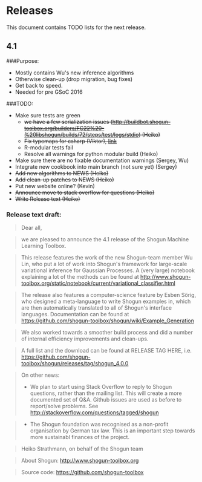 # Releases
This document contains TODO lists for the next release.

## 4.1
###Purpose:
 * Mostly contains Wu's new inference algorithms
 * Otherwise clean-up (drop migration, bug fixes)
 * Get back to speed.
 * Needed for pre GSoC 2016

###TODO:
 * Make sure tests are green
   * ~~we have a few serialization issues (http://buildbot.shogun-toolbox.org/builders/FC22%20-%20libshogun/builds/72/steps/test/logs/stdio) (Heiko)~~
   * ~~Fix typemaps for csharp (Viktor), [link](https://github.com/shogun-toolbox/shogun/issues/2425)~~
   * R-modular tests fail
   * Resolve all warnings for python modular build (Heiko)
 * Make sure there are no fixable documentation warnings (Sergey, Wu)
 * Integrate new cookbook into main branch (not sure yet) (Sergey)
 * ~~Add new algorithms to NEWS (Heiko)~~
 * ~~Add clean-up patches to NEWS (Heiko)~~
 * Put new website online? (Kevin)
 * ~~Announce move to stack overflow for questions (Heiko)~~
 * ~~Write Release text (Heiko)~~

### Release text draft:
> Dear all,

> we are pleased to announce the 4.1 release of the Shogun Machine Learning Toolbox.

> This release features the work of the new Shogun-team member Wu Lin, who put a lot of work into Shogun's framework for large-scale variational inference for Gaussian Processes. A (very large) notebook explaining a lot of the methods can be found at http://www.shogun-toolbox.org/static/notebook/current/variational_classifier.html

> The release also features a computer-science feature by Esben Sörig, who designed a meta-language to write Shogun examples in, which are then automatically translated to all of Shogun's interface languages. Documentation can be found at https://github.com/shogun-toolbox/shogun/wiki/Example_Generation

> We also worked towards a smoother build process and did a number of internal efficiency improvements and clean-ups.

> A full list and the download can be found at
> RELEASE TAG HERE, i.e. 
https://github.com/shogun-toolbox/shogun/releases/tag/shogun_4.0.0

> On other news:
>  * We plan to start using Stack Overflow to reply to Shogun questions, rather than the mailing list. This will create a more documented set of Q&A. Github issues are used as before to report/solve problems. See http://stackoverflow.com/questions/tagged/shogun

>  * The Shogun foundation was recognised as a non-profit organisation by German tax law. This is an important step towards more sustainabl finances of the project.

> Heiko Strathmann, on behalf of the Shogun team

> About Shogun:
> http://www.shogun-toolbox.org

> Source code:
> https://github.com/shogun-toolbox